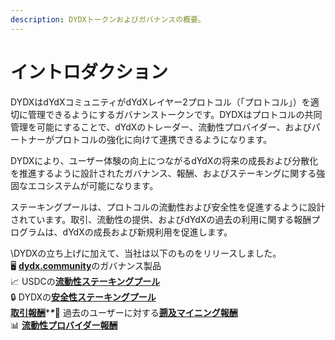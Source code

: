 ```yaml
---
description: DYDXトークンおよびガバナンスの概要。
---
```


# イントロダクション

DYDXはdYdXコミュニティがdYdXレイヤー2プロトコル（「プロトコル」）を適切に管理できるようにするガバナンストークンです。DYDXはプロトコルの共同管理を可能にすることで、dYdXのトレーダー、流動性プロバイダー、およびパートナーがプロトコルの強化に向けて連携できるようになります。

DYDXにより、ユーザー体験の向上につながるdYdXの将来の成長および分散化を推進するように設計されたガバナンス、報酬、およびステーキングに関する強固なエコシステムが可能になります。

ステーキングプールは、プロトコルの流動性および安全性を促進するように設計されています。取引、流動性の提供、およびdYdXの過去の利用に関する報酬プログラムは、dYdXの成長および新規利用を促進します。

\DYDXの立ち上げに加えて、当社は以下のものをリリースしました。\
🖥️ [**dydx.community**](https://dydx.community)のガバナンス製品\
📈 USDCの[**流動性ステーキングプール**](staking-pools/liquidity-staking-pool.md)\
🔒 DYDXの[**安全性ステーキングプール**](staking-pools/safety-staking-pool.md)\
[**取引報酬**](rewards/trading-rewards.md)****\****💸 過去のユーザーに対する[**遡及マイニング報酬**](rewards/retroactive-mining-rewards.md)\
📊 [**流動性プロバイダー報酬**](rewards/liquidity-provider-rewards.md)
